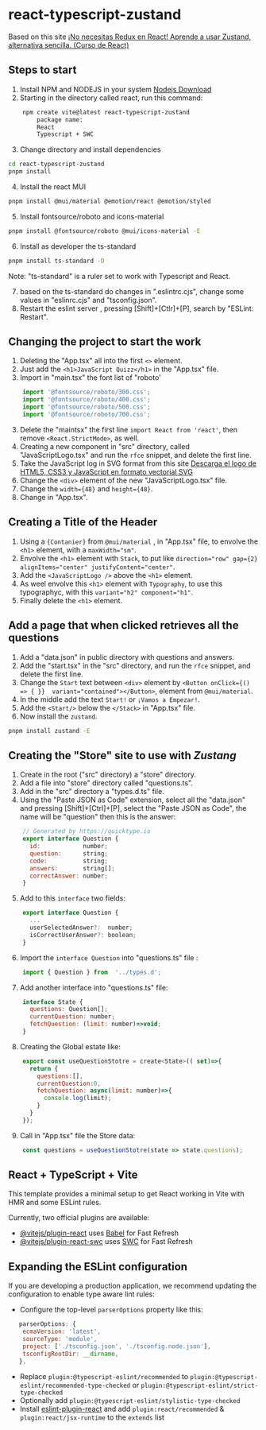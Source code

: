 # react-typescript-zustand

Based on this site 
[¡No necesitas Redux en React! Aprende a usar Zustand, alternativa sencilla. (Curso de React)](https://www.youtube.com/watch?v=p2wF2wRjcN0)

## Steps to start
1. Install NPM and NODEJS in your system 
  [Nodejs Download](https://nodejs.org/en/download/current/)
2. Starting in the directory called react, run this command:
```bash
	npm create vite@latest react-typescript-zustand
		package name:
		React
		Typescript + SWC
```
3. Change directory and install dependencies
```bash 
cd react-typescript-zustand
pnpm install
```
4. Install the react MUI 
```bash
pnpm install @mui/material @emotion/react @emotion/styled
```
5. Install fontsource/roboto and icons-material
```bash
pnpm install @fontsource/roboto @mui/icons-material -E
```
6. Install as developer the ts-standard
```bash
pnpm install ts-standard -D
```
Note: "ts-standard" is a ruler set to work with Typescript and React.

7. based on the ts-standard do changes in ".eslintrc.cjs", change some values in "eslinrc.cjs" and "tsconfig.json".
8. Restart the eslint server , pressing [Shift]+[Ctlr]+[P], search by "ESLint: Restart".

## Changing the project to start the work

1. Deleting the "App.tsx" all into the first `<>` element.
2. Just add the `<h1>JavaScript Quizz</h1>` in the "App.tsx" file.
3. Import in "main.tsx" the font list of "roboto' 
```js
    import '@fontsource/roboto/300.css';
    import '@fontsource/roboto/400.css';
    import '@fontsource/roboto/500.css';
    import '@fontsource/roboto/700.css';
```
3. Delete the "maintsx" the first line `import React from 'react'`, then remove `<React.StrictMode>`, as well.
4. Creating a new component in "src" directory, called "JavaScriptLogo.tsx" and run the `rfce` snippet, and delete the first line.
5. Take the JavaScript log in SVG format from this site [Descarga el logo de HTML5, CSS3 y JavaScript en formato vectorial SVG](https://midu.dev/logos-svg-css-html-javascript/)
6. Change the `<div>` element of the new "JavaScriptLogo.tsx" file.
7. Change the `width={48}` and `height={48}`.
8. Change in "App.tsx".

## Creating a Title of the Header
1. Using a `{Contanier}` from `@mui/material` , in "App.tsx" file, to envolve the `<h1>` element, with a `maxWidth="sm"`.
2. Envolve the `<h1>` element with `Stack`, to put like `direction="row" gap={2} alignItems="center" justifyContent="center"`.
3. Add the `<JavaScriptLogo />` above the `<h1>` element.
4. As weel envolve this `<h1>` element with `Typography`, to use this typographyc, with this `variant="h2" component="h1"`.
5. Finally delete the `<h1>` element.

## Add a page that when clicked retrieves all the questions
1. Add a "data.json" in public directory with questions and answers.
2. Add the "start.tsx" in the "src" directory, and run the `rfce` snippet, and delete the first line.
3. Change the `Start` text between `<div>` element by `<Button onClick={() => { }}  variant="contained"></Button>`, element from `@mui/material`.
4. In the middle add the text `Start!` or `¡Vamos a Empezar!`.
5. Add the `<Start/>` below the `</Stack>` in "App.tsx" file.
6. Now install the `zustand`.
```bash
pnpm install zustand -E
```

## Creating the "Store" site to use with *Zustang*
1. Create in the root ("src" directory) a "store" directory.
2. Add a file into "store" directory called "questions.ts".
3. Add in the "src" directory a "types.d.ts" file.
4. Using the "Paste JSON as Code" extension, select all the "data.json" and pressing [Shift]+[Ctrl]+[P], select the "Paste JSON as Code", the name will be "question" then this is the answer:
```js
    // Generated by https://quicktype.io
    export interface Question {
      id:            number;
      question:      string;
      code:          string;
      answers:       string[];
      correctAnswer: number;
    }
```
5. Add to this `interface` two fields:
```js
    export interface Question {
      ...
      userSelectedAnswer?:  number;
      isCorrectUserAnswer?: boolean;
    }
```
6. Import the `interface Question` into "questions.ts" file : 
```js
    import { Question } from  '../types.d';
```
7. Add another interface into "questions.ts" file:
```js
    interface State {
      questions: Question[];
      currentQuestion: number;
      fetchQuestion: (limit: number)=>void;
    }
```
8. Creating the Global estate like:
```js
    export const useQuestionStotre = create<State>(( set)=>{
      return {
        questions:[],
        currentQuestion:0,
        fetchQuestion: async(limit: number)=>{
          console.log(limit);
        }
      }
    });
```
9. Call in "App.tsx" file the Store data:
```js
    const questions = useQuestionStotre(state => state.questions);
```

## React + TypeScript + Vite

This template provides a minimal setup to get React working in Vite with HMR and some ESLint rules.

Currently, two official plugins are available:

- [@vitejs/plugin-react](https://github.com/vitejs/vite-plugin-react/blob/main/packages/plugin-react/README.md) uses [Babel](https://babeljs.io/) for Fast Refresh
- [@vitejs/plugin-react-swc](https://github.com/vitejs/vite-plugin-react-swc) uses [SWC](https://swc.rs/) for Fast Refresh

## Expanding the ESLint configuration

If you are developing a production application, we recommend updating the configuration to enable type aware lint rules:

- Configure the top-level `parserOptions` property like this:

```js
   parserOptions: {
    ecmaVersion: 'latest',
    sourceType: 'module',
    project: ['./tsconfig.json', './tsconfig.node.json'],
    tsconfigRootDir: __dirname,
   },
```

- Replace `plugin:@typescript-eslint/recommended` to `plugin:@typescript-eslint/recommended-type-checked` or `plugin:@typescript-eslint/strict-type-checked`
- Optionally add `plugin:@typescript-eslint/stylistic-type-checked`
- Install [eslint-plugin-react](https://github.com/jsx-eslint/eslint-plugin-react) and add `plugin:react/recommended` & `plugin:react/jsx-runtime` to the `extends` list


